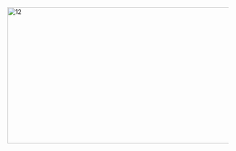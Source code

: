 <img width="1290" height="312" alt="12" src="https://github.com/user-attachments/assets/0966f8fa-52aa-4a8b-aa02-501d6c2eca5b" />
